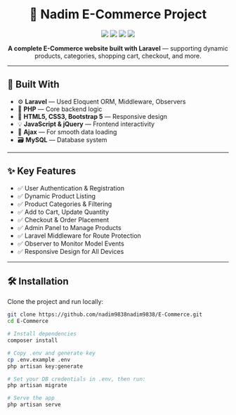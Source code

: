 <h1 align="center">🛒 Nadim E-Commerce Project</h1>

<p align="center">
  <img src="https://img.shields.io/badge/Laravel-9.x-red?style=for-the-badge&logo=laravel&logoColor=white" />
  <img src="https://img.shields.io/badge/PHP-8.x-blue?style=for-the-badge&logo=php&logoColor=white" />
  <img src="https://img.shields.io/badge/MySQL-Database-lightblue?style=for-the-badge&logo=mysql&logoColor=white" />
  <img src="https://img.shields.io/badge/Bootstrap-5-purple?style=for-the-badge&logo=bootstrap&logoColor=white" />
</p>

<p align="center">
  <b>A complete E-Commerce website built with Laravel</b> — supporting dynamic products, categories, shopping cart, checkout, and more.
</p>

---

## 🔧 Built With

- ⚙️ **Laravel** — Used Eloquent ORM, Middleware, Observers
- 🧠 **PHP** — Core backend logic
- 🎨 **HTML5, CSS3, Bootstrap 5** — Responsive design
- 💡 **JavaScript & jQuery** — Frontend interactivity
- 🔄 **Ajax** — For smooth data loading
- 🗃️ **MySQL** — Database system

---

## ✨ Key Features

- ✅ User Authentication & Registration
- ✅ Dynamic Product Listing
- ✅ Product Categories & Filtering
- ✅ Add to Cart, Update Quantity
- ✅ Checkout & Order Placement
- ✅ Admin Panel to Manage Products
- ✅ Laravel Middleware for Route Protection
- ✅ Observer to Monitor Model Events
- ✅ Responsive Design for All Devices

---

## 🛠️ Installation

Clone the project and run locally:

```bash
git clone https://github.com/nadim9838nadim9838/E-Commerce.git
cd E-Commerce

# Install dependencies
composer install

# Copy .env and generate key
cp .env.example .env
php artisan key:generate

# Set your DB credentials in .env, then run:
php artisan migrate

# Serve the app
php artisan serve
